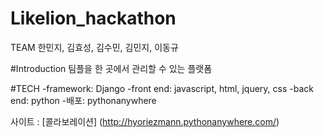 # Likelion_hackathon

TEAM
한민지, 김효성, 김수민, 김민지, 이동규

#Introduction
팀플을 한 곳에서 관리할 수 있는 플랫폼

#TECH
-framework: Django 
-front end: javascript, html, jquery, css 
-back end: python
-배포: pythonanywhere

사이트 : [콜라보레이션] (http://hyoriezmann.pythonanywhere.com/) 

